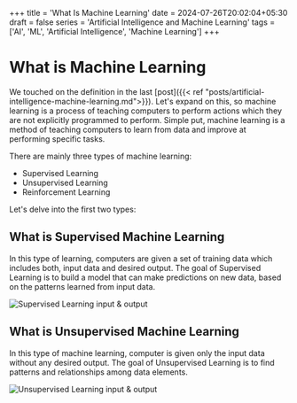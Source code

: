 +++
title = 'What Is Machine Learning'
date = 2024-07-26T20:02:04+05:30
draft = false
series = 'Artificial Intelligence and Machine Learning'
tags = ['AI', 'ML', 'Artificial Intelligence', 'Machine Learning']
+++

# What is Machine Learning

We touched on the definition in the last [post]({{< ref "posts/artificial-intelligence-machine-learning.md">}}). Let's expand on this, so machine learning is a process of teaching computers to perform actions which they are not explicitly programmed to perform. Simple put, machine learning is a method of teaching computers to learn from data and improve at performing specific tasks.

There are mainly three types of machine learning:
- Supervised Learning
- Unsupervised Learning
- Reinforcement Learning

Let's delve into the first two types:

## What is Supervised Machine Learning

In this type of learning, computers are given a set of training data which includes both, input data and desired output. The goal of Supervised Learning is to build a model that can make predictions on new data, based on the patterns learned from input data.

![Supervised Learning input & output](/images/what-is-machine-learning-img1.png)

## What is Unsupervised Machine Learning

In this type of machine learning, computer is given only the input data without any desired output. The goal of Unsupervised Learning is to find patterns and relationships among data elements.

![Unsupervised Learning input & output](/images/what-is-machine-learning-img2.png)